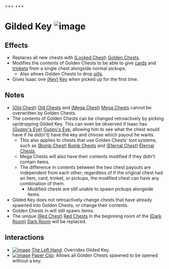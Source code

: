 +++
+++

 # Gilded Key ![image](/image/Gilded_Key.png) 

Effects
---------


* Replaces all new chests with [(Locked Chest)](/wiki/Locked_Chest "Locked Chest") [Golden Chests](/wiki/Locked_Chest "Locked Chest").
* Modifies the contents of Golden Chests to be able to give [cards](/wiki/Card "Card") and [trinkets](/wiki/Trinket "Trinket") from a single chest alongside normal pickups.
	+ Also allows Golden Chests to drop [pills](/wiki/Pill "Pill").
* Gives Isaac one [(Key)](/wiki/Key "Key") [Key](/wiki/Key "Key") when picked up for the first time.


Notes
-------


* [(Old Chest)](/wiki/Old_Chest "Old Chest") [Old Chests](/wiki/Old_Chest "Old Chest") and [(Mega Chest)](/wiki/Mega_Chest "Mega Chest") [Mega Chests](/wiki/Mega_Chest "Mega Chest") cannot be overwritten by Golden Chests.
* The contents of Golden Chests can be changed retroactively by picking up/dropping Gilded Key. This can even be observed if Isaac has [(Guppy's Eye)](/wiki/Guppy%27s_Eye "Guppy's Eye") [Guppy's Eye](/wiki/Guppy%27s_Eye "Guppy's Eye"), allowing him to see what the chest would have if he did(n't) have the key and choose which payout he wants.
	+ This also applies to chests that use Golden Chests' loot systems, such as [(Bomb Chest)](/wiki/Bomb_Chest "Bomb Chest") [Bomb Chests](/wiki/Bomb_Chest "Bomb Chest") and [(Eternal Chest)](/wiki/Eternal_Chest "Eternal Chest") [Eternal Chests](/wiki/Eternal_Chest "Eternal Chest").
	+ Mega Chests will also have their contents modified if they didn't contain items.
	+ The difference in contents between the two chest payouts are independent from each other; regardless of if the original chest had an item, card, trinket, or pickups, the modified chest can have any combination of them.
		- Modified chests are still unable to spawn pickups alongside items.
* Gilded Key does not retroactively change chests that have already spawned into Golden Chests, or change their contents.
* Golden Chests in will still spawn items.
* The unique [(Red Chest)](/wiki/Red_Chest "Red Chest") [Red Chests](/wiki/Red_Chest "Red Chest") in the beginning room of the [(Dark Room)](/wiki/Dark_Room "Dark Room") [Dark Room](/wiki/Dark_Room "Dark Room") will be replaced.


Interactions
--------------


* [![image](/image/The_Left_Hand.png)](/wiki/The_Left_Hand "The Left Hand") [The Left Hand](/wiki/The_Left_Hand "The Left Hand"): Overrides Gilded Key.
* [![image](/image/Paper_Clip.png)](/wiki/Paper_Clip "Paper Clip") [Paper Clip](/wiki/Paper_Clip "Paper Clip"): Allows all Golden Chests spawned to be opened without a key.


